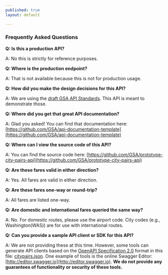 ```yaml
---
published: true
layout: default

---
```

### Frequently Asked Questions 


**Q: Is this a production API?**

A: No this is strictly for reference purposes.

**Q: Where is the production endpoint?**

A: That is not available because this is not for production usage.

**Q: How did you make the design decisions for this API?**

A: We are using the [draft GSA API Standards](https://github.com/GSA/api-standards/tree/converting-gsa-standards). This API is meant to demonstrate those.

**Q: Where did you get that great API documentation?**

A: Glad you asked! You can find that documentation here: [https://github.com/GSA/api-documentation-template](https://github.com/GSA/api-documentation-template)

**Q: Where can I view the source code of this API?**

A: You can find the source code here: [https://github.com/GSA/prototype-city-pairs-api](https://github.com/GSA/prototype-city-pairs-api)

**Q: Are these fares valid in either direction?**

A: Yes. All fares are valid in either direction.

**Q: Are these fares one-way or round-trip?**

A: All fares are listed one-way.

**Q: Are domestic and international fares queried the same way?**

A: No. For domestic routes, please use the airport code. City codes (e.g., Washington(WAS)) are for use with international routes.

**Q: Can you provide a sample API client or SDK for this API?**

A: We are not providing these at this time. However, some tools can generate API clients based on the <a href="http://swagger.io/specification/">OpenAPI Specification 2.0</a> format in this file: <a href="console/citypairs.json">citypairs.json</a>. One example of tools is the online Swagger Editor: [http://editor.swagger.io](http://editor.swagger.io). **We do not provide any guarantees of functionality or security of these tools.**

<body id="FAQ"></body>